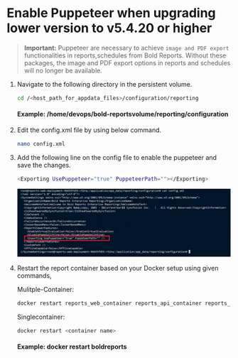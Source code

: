 # Enable Puppeteer when upgrading lower version to v5.4.20 or higher

> **Important:** Puppeteer are necessary to achieve `image and PDF export` functionalities in reports,schedules from Bold Reports. Without these packages, the image and PDF export options in reports and schedules will no longer be available.

1. Navigate to the following directory in the persistent volume.

     ```sh
    cd /<host_path_for_appdata_files>/configuration/reporting
    ```
	#### Example: /home/devops/bold-reportsvolume/reporting/configuration

2. Edit the config.xml file by using below command.

    ```sh
    nano config.xml
    ```

3. Add the following line on the config file to enable the puppeteer and save the changes.

    ```sh
    <Exporting UsePuppeteer="true" PuppeteerPath=""></Exporting>
    ```
    ![enable-puppteer](images/enable-puppeteer.png)


4. Restart the report container based on your Docker setup using given commands,

    Mulitple-Container:

    ```sh
    docker restart reports_web_container reports_api_container reports_jobs_container reports_reportservice_container reports_viewer_container
    ```

    Singlecontainer:

    ```sh
    docker restart <container name>
    ``````

    #### Example: docker restart boldreports
